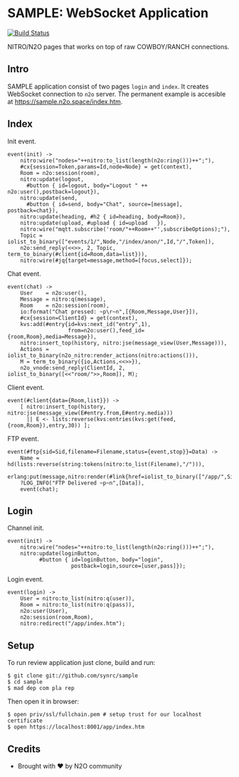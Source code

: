 SAMPLE: WebSocket Application
=============================

[![Build Status](https://travis-ci.org/synrc/sample.svg?branch=master)](https://travis-ci.org/synrc/sample)

NITRO/N2O pages that works on top of raw COWBOY/RANCH connections.

Intro
-----

SAMPLE application consist of two pages `login` and `index`.
It creates WebSocket connection to `n2o` server.
The permanent example is accesible at <a href="https://sample.n2o.space/index.htm">https://sample.n2o.space/index.htm</a>.

Index
-----

Init event.

```
event(init) ->
    nitro:wire("nodes="++nitro:to_list(length(n2o:ring()))++";"),
    #cx{session=Token,params=Id,node=Node} = get(context),
    Room = n2o:session(room),
    nitro:update(logout,
      #button { id=logout, body="Logout " ++ n2o:user(),postback=logout}),
    nitro:update(send,
      #button { id=send, body="Chat", source=[message], postback=chat}),
    nitro:update(heading, #h2 { id=heading, body=Room}),
    nitro:update(upload, #upload { id=upload   }),
    nitro:wire("mqtt.subscribe('room/"++Room++"',subscribeOptions);"),
    Topic = iolist_to_binary(["events/1/",Node,"/index/anon/",Id,"/",Token]),
    n2o:send_reply(<<>>, 2, Topic, term_to_binary(#client{id=Room,data=list})),
    nitro:wire(#jq{target=message,method=[focus,select]});
```

Chat event.

```
event(chat) ->
    User    = n2o:user(),
    Message = nitro:q(message),
    Room    = n2o:session(room),
    io:format("Chat pressed: ~p\r~n",[{Room,Message,User}]),
    #cx{session=ClientId} = get(context),
    kvs:add(#entry{id=kvs:next_id("entry",1),
                   from=n2o:user(),feed_id={room,Room},media=Message}),
    nitro:insert_top(history, nitro:jse(message_view(User,Message))),
    Actions = iolist_to_binary(n2o_nitro:render_actions(nitro:actions())),
    M = term_to_binary({io,Actions,<<>>}),
    n2o_vnode:send_reply(ClientId, 2, iolist_to_binary([<<"room/">>,Room]), M);
```

Client event.

```
event(#client{data={Room,list}}) ->
    [ nitro:insert_top(history, nitro:jse(message_view(E#entry.from,E#entry.media)))
      || E <- lists:reverse(kvs:entries(kvs:get(feed,{room,Room}),entry,30)) ];
```

FTP event.

```
event(#ftp{sid=Sid,filename=Filename,status={event,stop}}=Data) ->
    Name = hd(lists:reverse(string:tokens(nitro:to_list(Filename),"/"))),
    erlang:put(message,nitro:render(#link{href=iolist_to_binary(["/app/",Sid,"/",Name]),body=Name})),
    ?LOG_INFO("FTP Delivered ~p~n",[Data]),
    event(chat);
```

Login
-----

Channel init.

```
event(init) ->
    nitro:wire("nodes="++nitro:to_list(length(n2o:ring()))++";"),
    nitro:update(loginButton,
          #button { id=loginButton, body="login",
                    postback=login,source=[user,pass]});
```

Login event.

```
event(login) ->
    User = nitro:to_list(nitro:q(user)),
    Room = nitro:to_list(nitro:q(pass)),
    n2o:user(User),
    n2o:session(room,Room),
    nitro:redirect("/app/index.htm");
```

Setup
-----


To run review application just clone, build and run:

```
$ git clone git://github.com/synrc/sample
$ cd sample
$ mad dep com pla rep
```

Then open it in browser:

```
$ open priv/ssl/fullchain.pem # setup trust for our localhost certificate
$ open https://localhost:8001/app/index.htm
```

Credits
-------
* Brought with ❤ by N2O community
